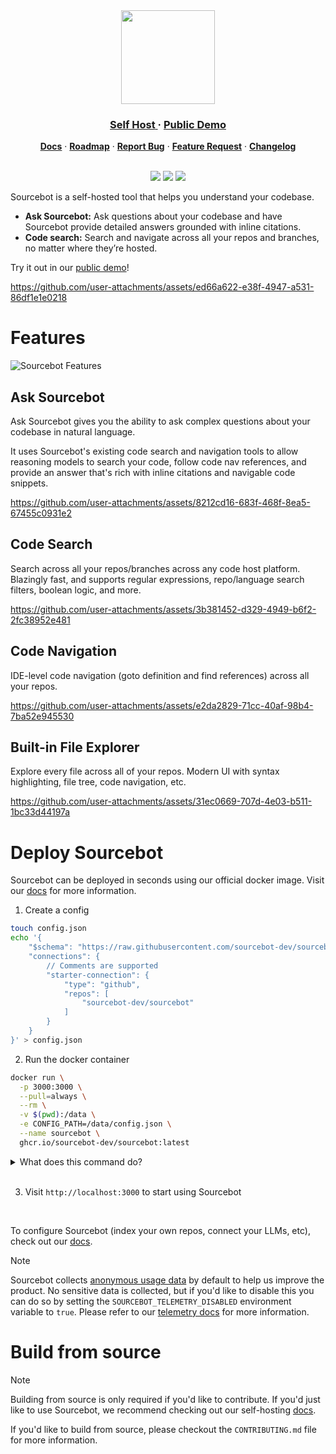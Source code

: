 
<div align="center">
<picture>
  <source media="(prefers-color-scheme: dark)" srcset=".github/images/logo_dark.png">
  <img height="150" src=".github/images/logo_light.png">
</picture>
</div>
<div align="center">
   <div>
      <h3>
         <a href="https://docs.sourcebot.dev/docs/deployment-guide">
            <strong>Self Host</strong>
         </a> · 
         <a href="https://demo.sourcebot.dev">
            <strong>Public Demo</strong>
         </a>
      </h3>
   </div>

   <div>
      <a href="https://docs.sourcebot.dev/"><strong>Docs</strong></a> ·
      <a href="https://github.com/sourcebot-dev/sourcebot/issues/459"><strong>Roadmap</strong></a> ·
      <a href="https://github.com/sourcebot-dev/sourcebot/issues/new?template=bug_report.yml"><strong>Report Bug</strong></a> ·
      <a href="https://github.com/sourcebot-dev/sourcebot/issues/new?template=feature_request.md"><strong>Feature Request</strong></a> ·
      <a href="https://www.sourcebot.dev/changelog"><strong>Changelog</strong></a>
   </div>
   <br/>
   <div>
   </div>
</div>
<p align="center">
  <a href="mailto:team@sourcebot.dev"><img src="https://img.shields.io/badge/Email%20Us-brightgreen" /></a>
  <a href="https://github.com/sourcebot-dev/sourcebot/actions/workflows/ghcr-publish.yml"><img src="https://img.shields.io/github/actions/workflow/status/sourcebot-dev/sourcebot/ghcr-publish.yml"/><a>
  <a href="https://github.com/sourcebot-dev/sourcebot/stargazers"><img src="https://img.shields.io/github/stars/sourcebot-dev/sourcebot" /></a>
</p>
<p align="center">
</p>

Sourcebot is a self-hosted tool that helps you understand your codebase. 

- **Ask Sourcebot:** Ask questions about your codebase and have Sourcebot provide detailed answers grounded with inline citations.
- **Code search:** Search and navigate across all your repos and branches, no matter where they’re hosted.

Try it out in our [public demo](https://demo.sourcebot.dev)!

https://github.com/user-attachments/assets/ed66a622-e38f-4947-a531-86df1e1e0218

# Features
![Sourcebot Features](https://github.com/user-attachments/assets/3aed7348-7aeb-4af3-89da-b617c3db2e02)

## Ask Sourcebot
Ask Sourcebot gives you the ability to ask complex questions about your codebase in natural language.

It uses Sourcebot's existing code search and navigation tools to allow reasoning models to search your code, follow code nav references, and provide an answer that's rich with inline citations and navigable code snippets.

https://github.com/user-attachments/assets/8212cd16-683f-468f-8ea5-67455c0931e2

## Code Search
Search across all your repos/branches across any code host platform. Blazingly fast, and supports regular expressions, repo/language search filters, boolean logic, and more.

https://github.com/user-attachments/assets/3b381452-d329-4949-b6f2-2fc38952e481

## Code Navigation
IDE-level code navigation (goto definition and find references) across all your repos.

https://github.com/user-attachments/assets/e2da2829-71cc-40af-98b4-7ba52e945530

## Built-in File Explorer
Explore every file across all of your repos. Modern UI with syntax highlighting, file tree, code navigation, etc.

https://github.com/user-attachments/assets/31ec0669-707d-4e03-b511-1bc33d44197a

# Deploy Sourcebot

Sourcebot can be deployed in seconds using our official docker image. Visit our [docs](https://docs.sourcebot.dev/docs/deployment-guide) for more information.

1. Create a config
```sh
touch config.json
echo '{
    "$schema": "https://raw.githubusercontent.com/sourcebot-dev/sourcebot/main/schemas/v3/index.json",
    "connections": {
        // Comments are supported
        "starter-connection": {
            "type": "github",
            "repos": [
                "sourcebot-dev/sourcebot"
            ]
        }
    }
}' > config.json
```

2. Run the docker container
```sh
docker run \
  -p 3000:3000 \
  --pull=always \
  --rm \
  -v $(pwd):/data \
  -e CONFIG_PATH=/data/config.json \
  --name sourcebot \
  ghcr.io/sourcebot-dev/sourcebot:latest
```
<details>
<summary>What does this command do?</summary>

- Pull and run the Sourcebot docker image from [ghcr.io/sourcebot-dev/sourcebot:latest](https://github.com/sourcebot-dev/sourcebot/pkgs/container/sourcebot).
- Mount the current directory (`-v $(pwd):/data`) to allow Sourcebot to persist the `.sourcebot` cache.
- Clones sourcebot at `HEAD` into `.sourcebot/github/sourcebot-dev/sourcebot`.
- Indexes sourcebot into a .zoekt index file in `.sourcebot/index/`.
- Map port 3000 between your machine and the docker image.
- Starts the web server on port 3000.
</details>
</br>

3. Visit `http://localhost:3000` to start using Sourcebot
</br>

To configure Sourcebot (index your own repos, connect your LLMs, etc), check out our [docs](https://docs.sourcebot.dev/docs/configuration/config-file).

> [!NOTE]
> Sourcebot collects <a href="https://demo.sourcebot.dev/~/search?query=captureEvent%5C(%20repo%3Asourcebot">anonymous usage data</a> by default to help us improve the product. No sensitive data is collected, but if you'd like to disable this you can do so by setting the `SOURCEBOT_TELEMETRY_DISABLED` environment
> variable to `true`. Please refer to our [telemetry docs](https://docs.sourcebot.dev/self-hosting/overview#telemetry) for more information.

# Build from source
>[!NOTE]
> Building from source is only required if you'd like to contribute. If you'd just like to use Sourcebot, we recommend checking out our self-hosting [docs](https://docs.sourcebot.dev/docs/overview).

If you'd like to build from source, please checkout the `CONTRIBUTING.md` file for more information.

